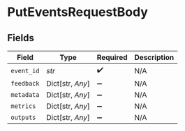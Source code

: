 # PutEventsRequestBody


## Fields

| Field              | Type               | Required           | Description        |
| ------------------ | ------------------ | ------------------ | ------------------ |
| `event_id`         | *str*              | :heavy_check_mark: | N/A                |
| `feedback`         | Dict[str, *Any*]   | :heavy_minus_sign: | N/A                |
| `metadata`         | Dict[str, *Any*]   | :heavy_minus_sign: | N/A                |
| `metrics`          | Dict[str, *Any*]   | :heavy_minus_sign: | N/A                |
| `outputs`          | Dict[str, *Any*]   | :heavy_minus_sign: | N/A                |